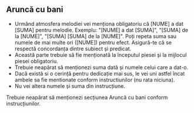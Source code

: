 ## Aruncă cu bani
- Urmând atmosfera melodiei vei menționa obligatoriu că [NUME] a dat [SUMA] pentru melodie. Exemplu: "[NUME] a dat [SUMA]", "[SUMA] de la [NUME]", "[SUMA] [SUMA] de la [NUME]". Poți repeta suma sau numele de mai multe ori ([NUME]) pentru efect. Asigură-te că se respectă concordanța dintre subiect și predicat.
- Această parte trebuie să fie menționată la începutul piesei și la mijlocul piesei obligatoriu.
- Trebuie neapărat să menționezi suma dată și numele celui care a dat-o.
- Dacă există si o cerință pentru dedicație mai sus, le vei uni astfel încat ambele sa fie mentionate conform instructiunilor (nu rata niciuna).
- Nu vei altera numele și suma din instrucțiune. 

Trebuie neapărat să menționezi secțiunea Aruncă cu bani conform instrucțiunilor.